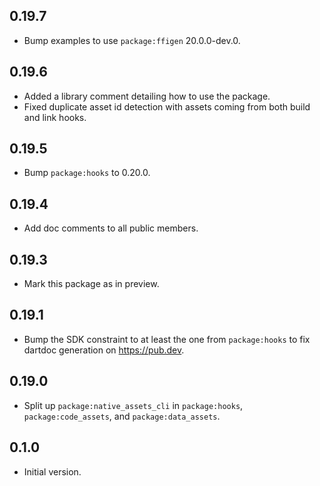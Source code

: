 ## 0.19.7

- Bump examples to use `package:ffigen` 20.0.0-dev.0.

## 0.19.6

- Added a library comment detailing how to use the package.
- Fixed duplicate asset id detection with assets coming from both build and
  link hooks.

## 0.19.5

- Bump `package:hooks` to 0.20.0.

## 0.19.4

* Add doc comments to all public members.

## 0.19.3

* Mark this package as in preview.

## 0.19.1

* Bump the SDK constraint to at least the one from `package:hooks` to fix
  dartdoc generation on https://pub.dev.

## 0.19.0

- Split up `package:native_assets_cli` in `package:hooks`,
  `package:code_assets`, and `package:data_assets`.

## 0.1.0

- Initial version.

